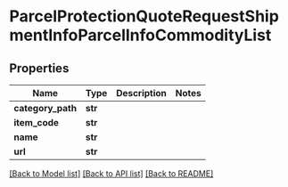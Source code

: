 # ParcelProtectionQuoteRequestShipmentInfoParcelInfoCommodityList

## Properties
Name | Type | Description | Notes
------------ | ------------- | ------------- | -------------
**category_path** | **str** |  | 
**item_code** | **str** |  | 
**name** | **str** |  | 
**url** | **str** |  | 

[[Back to Model list]](../README.md#documentation-for-models) [[Back to API list]](../README.md#documentation-for-api-endpoints) [[Back to README]](../README.md)



